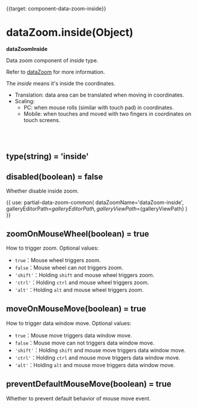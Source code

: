 {{target: component-data-zoom-inside}}

# dataZoom.inside(Object)

**dataZoomInside**

Data zoom component of *inside* type.

Refer to [dataZoom](~dataZoom) for more information.

The *inside* means it's inside the coordinates.

+ Translation: data area can be translated when moving in coordinates.
+ Scaling:
    + PC: when mouse rolls (similar with touch pad) in coordinates.
    + Mobile: when touches and moved with two fingers in coordinates on touch screens.

<br>
<br>


## type(string) = 'inside'

## disabled(boolean) = false

Whether disable inside zoom.

{{ use: partial-data-zoom-common(
    dataZoomName='dataZoom-inside',
    galleryEditorPath=${galleryEditorPath},
    galleryViewPath=${galleryViewPath}
) }}


## zoomOnMouseWheel(boolean) = true

How to trigger zoom. Optional values:

+ `true`：Mouse wheel triggers zoom.
+ `false`：Mouse wheel can not triggers zoom.
+ `'shift'`：Holding `shift` and mouse wheel triggers zoom.
+ `'ctrl'`：Holding `ctrl` and mouse wheel triggers zoom.
+ `'alt'`：Holding `alt` and mouse wheel triggers zoom.

## moveOnMouseMove(boolean) = true

How to trigger data window move. Optional values:

+ `true`：Mouse move triggers data window move.
+ `false`：Mouse move can not triggers data window move.
+ `'shift'`：Holding `shift` and mouse move triggers data window move.
+ `'ctrl'`：Holding `ctrl` and mouse move triggers data window move.
+ `'alt'`：Holding `alt` and mouse move triggers data window move.

## preventDefaultMouseMove(boolean) = true

Whether to prevent default behavior of mouse move event.